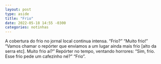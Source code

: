 ```yaml
---
layout: post
type: aside
title: "Frio"
date: 2022-05-18 14:55 -0300
categories: notinhas
---
```

A cobertura do frio no jornal local continua intensa. “Frio?” “Muito frio!” “Vamos chamar o repórter que enviamos a um lugar ainda mais frio [alto da serra etc]. Muito frio aí?” Repórter no tempo, ventando horrores: “Sim, frio. Esse frio pede um cafezinho né?” “Frio”.